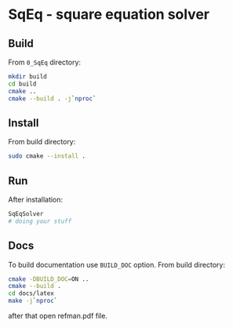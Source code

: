 # SqEq - square equation solver

## Build

From `0_SqEq` directory:

```bash
mkdir build
cd build
cmake ..
cmake --build . -j`nproc`
```

## Install

From build directory:
```bash
sudo cmake --install .
```

## Run

After installation:

```bash
SqEqSolver
# doing your stuff
```

## Docs

To build documentation use `BUILD_DOC` option.
From build directory:

```bash
cmake -DBUILD_DOC=ON ..
cmake --build .
cd docs/latex
make -j`nproc`
```

after that open refman.pdf file.
